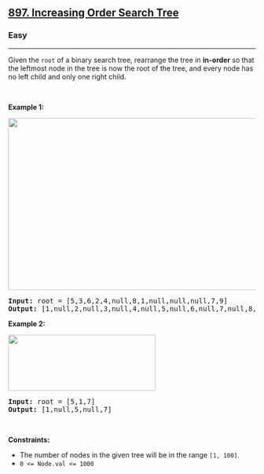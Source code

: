 <h2><a href="https://leetcode.com/problems/increasing-order-search-tree/">897. Increasing Order Search Tree</a></h2><h3>Easy</h3><hr><div style="user-select: auto;"><p style="user-select: auto;">Given the <code style="user-select: auto;">root</code> of a binary search tree, rearrange the tree in <strong style="user-select: auto;">in-order</strong> so that the leftmost node in the tree is now the root of the tree, and every node has no left child and only one right child.</p>

<p style="user-select: auto;">&nbsp;</p>
<p style="user-select: auto;"><strong style="user-select: auto;">Example 1:</strong></p>
<img alt="" src="https://assets.leetcode.com/uploads/2020/11/17/ex1.jpg" style="width: 600px; height: 350px; user-select: auto;">
<pre style="user-select: auto;"><strong style="user-select: auto;">Input:</strong> root = [5,3,6,2,4,null,8,1,null,null,null,7,9]
<strong style="user-select: auto;">Output:</strong> [1,null,2,null,3,null,4,null,5,null,6,null,7,null,8,null,9]
</pre>

<p style="user-select: auto;"><strong style="user-select: auto;">Example 2:</strong></p>
<img alt="" src="https://assets.leetcode.com/uploads/2020/11/17/ex2.jpg" style="width: 300px; height: 114px; user-select: auto;">
<pre style="user-select: auto;"><strong style="user-select: auto;">Input:</strong> root = [5,1,7]
<strong style="user-select: auto;">Output:</strong> [1,null,5,null,7]
</pre>

<p style="user-select: auto;">&nbsp;</p>
<p style="user-select: auto;"><strong style="user-select: auto;">Constraints:</strong></p>

<ul style="user-select: auto;">
	<li style="user-select: auto;">The number of nodes in the given tree will be in the range <code style="user-select: auto;">[1, 100]</code>.</li>
	<li style="user-select: auto;"><code style="user-select: auto;">0 &lt;= Node.val &lt;= 1000</code></li>
</ul></div>
